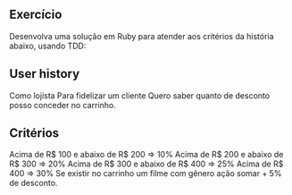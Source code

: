 ## Exercício

Desenvolva uma solução em Ruby para atender aos critérios da história abaixo, usando TDD:

## User history

Como lojista
Para fidelizar um cliente
Quero saber quanto de desconto posso conceder no carrinho.

## Critérios

Acima de R$ 100 e abaixo de R$ 200 => 10%
Acima de R$ 200 e abaixo de R$ 300 => 20%
Acima de R$ 300 e abaixo de R$ 400 => 25%
Acima de R$ 400 => 30%
Se existir no carrinho um filme com gênero ação somar + 5% de desconto.
